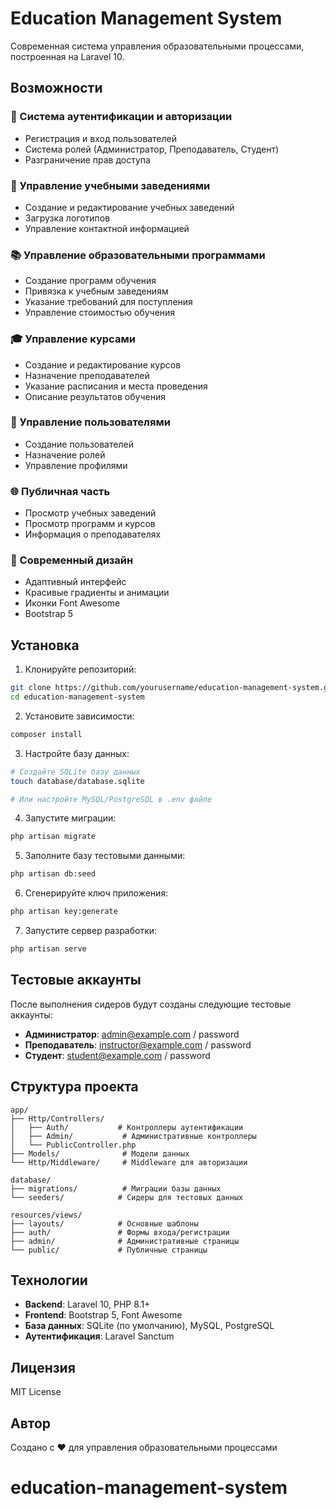 # Education Management System

Современная система управления образовательными процессами, построенная на Laravel 10.

## Возможности

### 🔐 Система аутентификации и авторизации

-   Регистрация и вход пользователей
-   Система ролей (Администратор, Преподаватель, Студент)
-   Разграничение прав доступа

### 🏫 Управление учебными заведениями

-   Создание и редактирование учебных заведений
-   Загрузка логотипов
-   Управление контактной информацией

### 📚 Управление образовательными программами

-   Создание программ обучения
-   Привязка к учебным заведениям
-   Указание требований для поступления
-   Управление стоимостью обучения

### 🎓 Управление курсами

-   Создание и редактирование курсов
-   Назначение преподавателей
-   Указание расписания и места проведения
-   Описание результатов обучения

### 👥 Управление пользователями

-   Создание пользователей
-   Назначение ролей
-   Управление профилями

### 🌐 Публичная часть

-   Просмотр учебных заведений
-   Просмотр программ и курсов
-   Информация о преподавателях

### 🎨 Современный дизайн

-   Адаптивный интерфейс
-   Красивые градиенты и анимации
-   Иконки Font Awesome
-   Bootstrap 5

## Установка

1. Клонируйте репозиторий:

```bash
git clone https://github.com/yourusername/education-management-system.git
cd education-management-system
```

2. Установите зависимости:

```bash
composer install
```

3. Настройте базу данных:

```bash
# Создайте SQLite базу данных
touch database/database.sqlite

# Или настройте MySQL/PostgreSQL в .env файле
```

4. Запустите миграции:

```bash
php artisan migrate
```

5. Заполните базу тестовыми данными:

```bash
php artisan db:seed
```

6. Сгенерируйте ключ приложения:

```bash
php artisan key:generate
```

7. Запустите сервер разработки:

```bash
php artisan serve
```

## Тестовые аккаунты

После выполнения сидеров будут созданы следующие тестовые аккаунты:

-   **Администратор**: admin@example.com / password
-   **Преподаватель**: instructor@example.com / password
-   **Студент**: student@example.com / password

## Структура проекта

```
app/
├── Http/Controllers/
│   ├── Auth/           # Контроллеры аутентификации
│   ├── Admin/           # Административные контроллеры
│   └── PublicController.php
├── Models/              # Модели данных
└── Http/Middleware/     # Middleware для авторизации

database/
├── migrations/          # Миграции базы данных
└── seeders/            # Сидеры для тестовых данных

resources/views/
├── layouts/            # Основные шаблоны
├── auth/               # Формы входа/регистрации
├── admin/              # Административные страницы
└── public/             # Публичные страницы
```

## Технологии

-   **Backend**: Laravel 10, PHP 8.1+
-   **Frontend**: Bootstrap 5, Font Awesome
-   **База данных**: SQLite (по умолчанию), MySQL, PostgreSQL
-   **Аутентификация**: Laravel Sanctum

## Лицензия

MIT License

## Автор

Создано с ❤️ для управления образовательными процессами
# education-management-system
